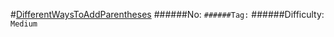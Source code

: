 #[DifferentWaysToAddParentheses](https://leetcode.com/problems/different-ways-to-add-parentheses/)
######No: ``
######Tag: ``
######Difficulty: `Medium`
